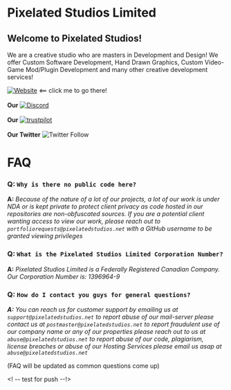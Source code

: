 # Pixelated Studios Limited


## Welcome to Pixelated Studios!

We are a creative studio who are masters in Development and Design! We offer Custom Software Development, Hand Drawn Graphics, Custom Video-Game Mod/Plugin Development and many other creative development services!

[![Website](https://img.shields.io/website?label=PixelatedStudios.net%20is&url=https%3A%2F%2FPixelatedStudios.net)](https://pixelatedstudios.net) <== click me to go there!
<br></br>
**Our** [![Discord](https://img.shields.io/discord/865652593932632134?label=Discord&logo=Discord&style=plastic)](https://discord.gg/k8wvnZDDTV)
<br></br>
**Our** [![trustpilot](https://camo.githubusercontent.com/1ca9a827cb82ed73f2d0d49f7fe9b0825249dfa163643a0340e44ed26f539520/68747470733a2f2f696d672e736869656c64732e696f2f7374617469632f76313f7374796c653d666f722d7468652d6261646765266d6573736167653d547275737470696c6f7426636f6c6f723d303042363741266c6f676f3d547275737470696c6f74266c6f676f436f6c6f723d464646464646266c6162656c3d)](https://www.trustpilot.com/review/pixelatedstudios.xyz)
<br></br>
**Our Twitter** ![Twitter Follow](https://img.shields.io/twitter/follow/PStudiosLimited?style=social)

# FAQ
### Q: `Why is there no public code here?`
**A:** *Because of the nature of a lot of our projects, a lot of our work is under NDA or is kept private to protect client privacy as code hosted in our repositories are non-obfuscated sources. If you are a potential client wanting access to view our work, please reach out to `portfoliorequests@pixelatedstudios.net` with a GitHub username to be granted viewing privileges*

### Q: `What is the Pixelated Studios Limited Corporation Number?`
**A:** *Pixelated Studios Limited is a Federally Registered Canadian Company. Our Corporation Number is: 1396964-9*

### Q: `How do I contact you guys for general questions?`
***A:*** *You can reach us for customer support by emailing us at `support@pixelatedstudios.net` to report abuse of our mail-server please contact us at `postmaster@pixelatedstudios.net` to report fraudulent use of our company name or any of our properties please reach out to us at `abuse@pixelatedstudios.net` to report abuse of our code, plagiarism, license breaches or abuse of our Hosting Services please email us asap at `abuse@pixelatedstudios.net`*

(FAQ will be updated as common questions come up)

<! -- test for push --!>

